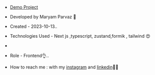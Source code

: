 - [Demo Project](https://dashboard2-3.vercel.app/adminPannel)

- Developed by Maryam Parvaz 🙎

- Created - 2023-10-13..

- Technologies Used - Next js ,typescript, zustand,formik , tailwind 😍
- 
- Role - Frontend👌..

- How to reach me : with my [instagram](https://www.instagram.com/maryamparvaz_web) and [linkedin](https://www.linkedin.com/in/maryam-parvaz-3687b327a/)👩‍💻
